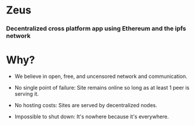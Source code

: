 # Zeus
### Decentralized cross platform app using Ethereum and the ipfs network


# Why?


- We believe in open, free, and uncensored network and communication.

- No single point of failure: Site remains online so long as at least 1 peer is serving it.

- No hosting costs: Sites are served by decentralized nodes.

- Impossible to shut down: It's nowhere because it's everywhere.
